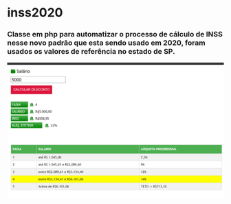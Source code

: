 # inss2020
### Classe em php para automatizar o processo de cálculo de INSS nesse novo padrão que esta sendo usado em 2020, foram usados os valores de referência no estado de SP.

<img src="images/print.PNG">
